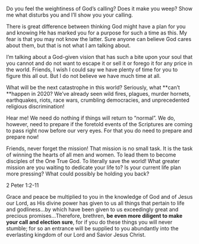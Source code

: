Do you feel the weightiness of God’s calling? Does it make you weep? Show me what disturbs you and I’ll show you your calling.

There is great difference between thinking God might have a plan for you and knowing He has marked you for a purpose for such a time as this. My fear is that you may not know the latter. Sure anyone can believe God cares about them, but that is not what I am talking about.

I’m talking about a God-given vision that has such a bite upon your soul that you cannot and do not want to escape it or sell it or forego it for any price in the world. Friends, I wish I could say we have plenty of time for you to figure this all out. But I do not believe we have much time at all.

What will be the next catastrophe in this world? Seriously, what **can’t **happen in 2020? We’ve already seen wild fires, plagues, murder hornets, earthquakes, riots, race wars, crumbling democracies, and unprecedented religious discrimination!

Hear me! We need do nothing if things will return to “normal”. We do, however, need to prepare if the foretold events of the Scriptures are coming to pass right now before our very eyes. For that you do need to prepare and prepare now!

Friends, never forget the mission! That mission is no small task. It is the task of winning the hearts of all men and women. To lead them to become disciples of the One True God. To literally save the world! What greater mission are you waiting to dedicate your life to? Is your current life plan more pressing? What could possibly be holding you back?

2 Peter 1:2-11

Grace and peace be multiplied to you in the knowledge of God and of Jesus our Lord, as His divine power has given to us all things that pertain to life and godliness...by which have been given to us exceedingly great and precious promises...Therefore, brethren, **be even more diligent to make your call and election sure**, for if you do these things you will never stumble; for so an entrance will be supplied to you abundantly into the everlasting kingdom of our Lord and Savior Jesus Christ.